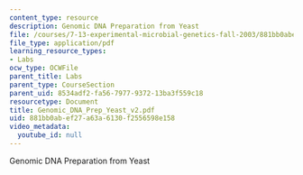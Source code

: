 ```yaml
---
content_type: resource
description: Genomic DNA Preparation from Yeast
file: /courses/7-13-experimental-microbial-genetics-fall-2003/881bb0abef27a63a6130f2556598e158_Genomic_DNA_Prep_Yeast_v2.pdf
file_type: application/pdf
learning_resource_types:
- Labs
ocw_type: OCWFile
parent_title: Labs
parent_type: CourseSection
parent_uid: 8534adf2-fa56-7977-9372-13ba3f559c18
resourcetype: Document
title: Genomic_DNA_Prep_Yeast_v2.pdf
uid: 881bb0ab-ef27-a63a-6130-f2556598e158
video_metadata:
  youtube_id: null
---
```

Genomic DNA Preparation from Yeast

